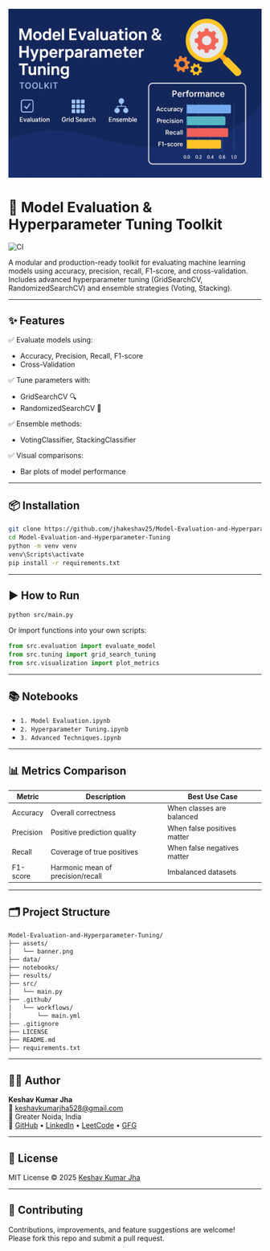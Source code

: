 <p align="center">
  <img src="assets/banner.png" alt="Model Evaluation & Hyperparameter Tuning Banner"/>
</p>

# 🚀 Model Evaluation & Hyperparameter Tuning Toolkit

![CI](https://github.com/jhakeshav25/Model-Evaluation-and-Hyperparameter-Tuning/actions/workflows/main.yml/badge.svg)

A modular and production-ready toolkit for evaluating machine learning models using accuracy, precision, recall, F1-score, and cross-validation. Includes advanced hyperparameter tuning (GridSearchCV, RandomizedSearchCV) and ensemble strategies (Voting, Stacking).

---

## ✨ Features

✅ Evaluate models using:
- Accuracy, Precision, Recall, F1-score
- Cross-Validation

✅ Tune parameters with:
- GridSearchCV 🔍
- RandomizedSearchCV 🎲

✅ Ensemble methods:
- VotingClassifier, StackingClassifier

✅ Visual comparisons:
- Bar plots of model performance

---

## 📦 Installation

```bash
git clone https://github.com/jhakeshav25/Model-Evaluation-and-Hyperparameter-Tuning.git
cd Model-Evaluation-and-Hyperparameter-Tuning
python -m venv venv
venv\Scripts\activate
pip install -r requirements.txt
```

---

## ▶️ How to Run

```bash
python src/main.py
```

Or import functions into your own scripts:

```python
from src.evaluation import evaluate_model
from src.tuning import grid_search_tuning
from src.visualization import plot_metrics
```

---

## 📚 Notebooks

- `1. Model Evaluation.ipynb`
- `2. Hyperparameter Tuning.ipynb`
- `3. Advanced Techniques.ipynb`

---

## 📊 Metrics Comparison

| Metric    | Description                     | Best Use Case               |
|-----------|---------------------------------|-----------------------------|
| Accuracy  | Overall correctness             | When classes are balanced   |
| Precision | Positive prediction quality     | When false positives matter |
| Recall    | Coverage of true positives      | When false negatives matter |
| F1-score  | Harmonic mean of precision/recall | Imbalanced datasets       |

---

## 🗂 Project Structure

```
Model-Evaluation-and-Hyperparameter-Tuning/
├── assets/
│   └── banner.png
├── data/
├── notebooks/
├── results/
├── src/
│   └── main.py
├── .github/
│   └── workflows/
│       └── main.yml
├── .gitignore
├── LICENSE
├── README.md
├── requirements.txt
```

---

## 👨‍💻 Author

**Keshav Kumar Jha**  
📧 [keshavkumarjha528@gmail.com](mailto:keshavkumarjha528@gmail.com)  
📍 Greater Noida, India  
🔗 [GitHub](https://github.com/jhakeshav25) • [LinkedIn](https://linkedin.com/in/keshav-kumar-jha-aa560022a/) • [LeetCode](https://leetcode.com/u/jhakeshav25/) • [GFG](https://www.geeksforgeeks.org/user/jhakeshav25/)

---

## 📜 License

MIT License © 2025 [Keshav Kumar Jha](https://github.com/jhakeshav25)

---

## 🤝 Contributing

Contributions, improvements, and feature suggestions are welcome!  
Please fork this repo and submit a pull request.
